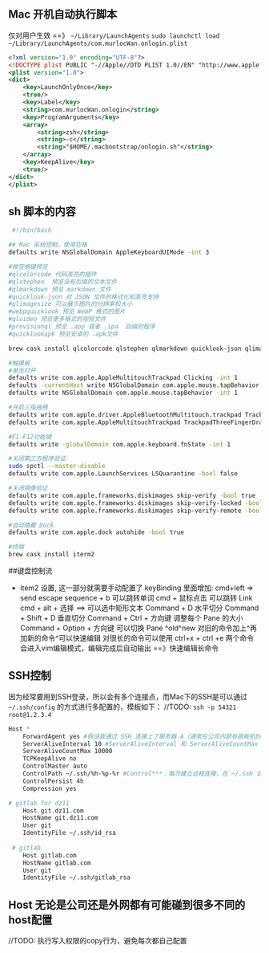 
## Mac 开机自动执行脚本
仅对用户生效 ==》  `~/Library/LaunchAgents`
`sudo launchctl load ~/Library/LaunchAgents/com.murlocWan.onlogin.plist`
```xml 模板
<?xml version="1.0" encoding="UTF-8"?>
<!DOCTYPE plist PUBLIC "-//Apple//DTD PLIST 1.0//EN" "http://www.apple.com/DTDs/PropertyList-1.0.dtd">
<plist version="1.0">
<dict>
    <key>LaunchOnlyOnce</key>
    <true/>
    <key>Label</key>
    <string>com.murlocWan.onlogin</string>
    <key>ProgramArguments</key>
    <array>
        <string>zsh</string>
        <string>-c</string>
        <string>"$HOME/.macbootstrap/onlogin.sh"</string>
    </array>
    <key>KeepAlive</key>
    <true/>
</dict>
</plist>
```

## sh 脚本的内容
```sh
 #!/bin/bash

## Mac 系统控制，使用空格
defaults write NSGlobalDomain AppleKeyboardUIMode -int 3

#按空格键预览
#qlcolorcode 代码高亮的插件
#qlstephen  预览没有后缀的文本文件
#qlmarkdown 预览 markdown 文件
#quicklook-json 对 JSON 文件的格式化和高亮支持
#qlimagesize 可以展示图片的分辨率和大小
#webpquicklook 预览 WebP 格式的图片
#qlvideo 预览更多格式的视频文件
#provisionql 预览 .app 或者 .ipa  后缀的程序
#quicklookapk 预览安卓的 .apk文件

brew cask install qlcolorcode qlstephen qlmarkdown quicklook-json qlimagesize webpquicklook qlvideo provisionql quicklookapk

#触摸板
#单击打开
defaults write com.apple.AppleMultitouchTrackpad Clicking -int 1
defaults -currentHost write NSGlobalDomain com.apple.mouse.tapBehavior -int 1
defaults write NSGlobalDomain com.apple.mouse.tapBehavior -int 1

#开启三指拖拽
defaults write com.apple.driver.AppleBluetoothMultitouch.trackpad TrackpadThreeFingerDrag -bool true
defaults write com.apple.AppleMultitouchTrackpad TrackpadThreeFingerDrag -bool true

#F1-F12功能键
defaults write -globalDomain com.apple.keyboard.fnState -int 1

#关闭第三方程序验证
sudo spctl --master-disable
defaults write com.apple.LaunchServices LSQuarantine -bool false

#关闭镜像验证
defaults write com.apple.frameworks.diskimages skip-verify -bool true
defaults write com.apple.frameworks.diskimages skip-verify-locked -bool true
defaults write com.apple.frameworks.diskimages skip-verify-remote -bool true

#自动隐藏 Dock
defaults write com.apple.dock autohide -bool true

#终端
brew cask install iterm2
```

##键盘控制流
* item2 设置, 这一部分就需要手动配置了
keyBinding 里面增加: cmd+left => send escape sequence + b 可以跳转单词
cmd + 鼠标点击 可以跳转 Link
cmd + alt + 选择 ==> 可以选中矩形文本
Command + D   水平切分
Command + Shift + D 垂直切分
Command + Ctrl + 方向键  调整每个 Pane 的大小
Command + Option + 方向键 可以切换 Pane
^old^new  对旧的命令加上^再加新的命令^可以快速编辑
对很长的命令可以使用 ctrl+x + ctrl +e 两个命令会进入vim编辑模式，编辑完成后自动输出  ==》快速编辑长命令

## SSH控制
因为经常要用到SSH登录，所以会有多个连接点，而Mac下的SSH是可以通过 `~/.ssh/config` 的方式进行多配置的，模板如下：  //TODO:
`ssh -p 54321 root@1.2.3.4`
```sh  .ssh/config
Host *
	ForwardAgent yes #假设我通过 SSH 连接上了服务器 A（通常在公司内部有跳板机时格外有用），又从服务器 A 连接到服务器 B，如果将 ForwardAgent 配置为 YES，在两台服务器之间传输数据就不会经过本机
	ServerAliveInterval 10 #ServerAliveInterval 和 ServerAliveCountMax：表示客户端定期向服务端发送心跳包，使得服务端不会断开 SSH  的连接。这里表示 10 秒发一次，发 1W 次
	ServerAliveCountMax 10000
	TCPKeepAlive no
	ControlMaster auto
	ControlPath ~/.ssh/%h-%p-%r #Control***：每次建立远程连接，在 ~/.ssh 目录下都会建立一个 socket 文件。这三个配置连用，表示缓存 socket 文件，并保留 4 小时，这样可以加快下次连接的速度
	ControlPersist 4h
	Compression yes

# gitlab for dz11
    Host git.dz11.com
    HostName git.dz11.com
    User git
    IdentityFile ~/.ssh/id_rsa
 
 # gitlab
    Host gitlab.com
    HostName gitlab.com
    User git
    IdentityFile ~/.ssh/gitlab_rsa
```


## Host 无论是公司还是外网都有可能碰到很多不同的host配置
//TODO: 执行写入权限的copy行为，避免每次都自己配置
